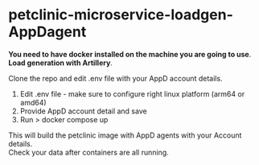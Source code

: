 # petclinic-microservice-loadgen-AppDagent


**You need to have docker installed on the machine you are going to use**.  
              **Load generation with Artillery**.  

Clone the repo and edit .env file with your AppD account details.  
1. Edit .env file - make sure to configure right linux platform (arm64 or amd64)
2. Provide AppD account detail and save
3. Run > docker compose up

This will build the petclinic image with AppD agents with your Account details.  
Check your data after containers are all running.

